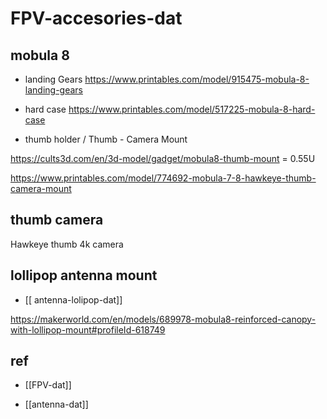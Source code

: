 
# FPV-accesories-dat


## mobula 8 

- landing Gears
https://www.printables.com/model/915475-mobula-8-landing-gears

- hard case 
https://www.printables.com/model/517225-mobula-8-hard-case

- thumb holder / Thumb - Camera Mount

https://cults3d.com/en/3d-model/gadget/mobula8-thumb-mount = 0.55U 

https://www.printables.com/model/774692-mobula-7-8-hawkeye-thumb-camera-mount


## thumb camera 

Hawkeye thumb 4k camera


## lollipop antenna mount 

- [[ antenna-lolipop-dat]]

https://makerworld.com/en/models/689978-mobula8-reinforced-canopy-with-lollipop-mount#profileId-618749



## ref 

- [[FPV-dat]]

- [[antenna-dat]]